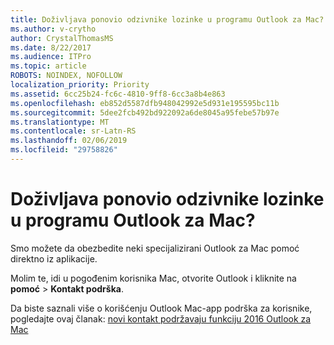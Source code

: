 ```yaml
---
title: Doživljava ponovio odzivnike lozinke u programu Outlook za Mac?
ms.author: v-crytho
author: CrystalThomasMS
ms.date: 8/22/2017
ms.audience: ITPro
ms.topic: article
ROBOTS: NOINDEX, NOFOLLOW
localization_priority: Priority
ms.assetid: 6cc25b24-fc6c-4810-9ff8-6cc3a8b4e863
ms.openlocfilehash: eb852d5587dfb948042992e5d931e195595bc11b
ms.sourcegitcommit: 5dee2fcb492bd922092a6de8045a95febe57b97e
ms.translationtype: MT
ms.contentlocale: sr-Latn-RS
ms.lasthandoff: 02/06/2019
ms.locfileid: "29758826"
---
```

# <a name="experiencing-repeated-password-prompts-in-outlook-for-mac"></a>Doživljava ponovio odzivnike lozinke u programu Outlook za Mac?

Smo možete da obezbedite neki specijalizirani Outlook za Mac pomoć direktno iz aplikacije.
  
Molim te, idi u pogođenim korisnika Mac, otvorite Outlook i kliknite na **pomoć** \> **Kontakt podrška**.
  
Da biste saznali više o korišćenju Outlook Mac-app podrška za korisnike, pogledajte ovaj članak: [novi kontakt podržavaju funkciju 2016 Outlook za Mac](https://answers.microsoft.com/msoffice/forum/msoffice_outlook-mso_mac-mso_mac2016/new-contact-support-feature-in-outlook-2016-for/d4fc21c4-25e2-4e10-b943-1fba6542b517.aspx)
  

